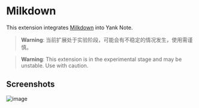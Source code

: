 # Milkdown

This extension integrates [Milkdown](https://milkdown.dev/) into Yank Note.

> **Warning**: 当前扩展处于实验阶段，可能会有不稳定的情况发生，使用需谨慎。

> **Warning**: This extension is in the experimental stage and may be unstable. Use with caution.

## Screenshots

![image](https://user-images.githubusercontent.com/7115690/201639806-758f7a99-2fad-4939-be48-5b6cf040a863.png)
